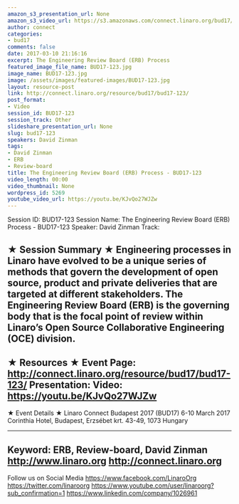 ```yaml
---
amazon_s3_presentation_url: None
amazon_s3_video_url: https://s3.amazonaws.com/connect.linaro.org/bud17/Videos/Monday/BUD17-123%20The%20Engineering%20Review%20Board.mp4
author: connect
categories:
- bud17
comments: false
date: 2017-03-10 21:16:16
excerpt: The Engineering Review Board (ERB) Process
featured_image_file_name: BUD17-123.jpg
image_name: BUD17-123.jpg
image: /assets/images/featured-images/BUD17-123.jpg
layout: resource-post
link: http://connect.linaro.org/resource/bud17/bud17-123/
post_format:
- Video
session_id: BUD17-123
session_track: Other
slideshare_presentation_url: None
slug: bud17-123
speakers: David Zinman
tags:
- David Zinman
- ERB
- Review-board
title: The Engineering Review Board (ERB) Process - BUD17-123
video_length: 00:00
video_thumbnail: None
wordpress_id: 5269
youtube_video_url: https://youtu.be/KJvQo27WJZw
---
```


Session ID: BUD17-123
Session Name: The Engineering Review Board (ERB) Process - BUD17-123
Speaker: David Zinman
Track:


★ Session Summary ★
Engineering processes in Linaro have evolved to be a unique series of methods that govern the development of open source, product and private deliveries that are targeted at different stakeholders. The Engineering Review Board (ERB) is the governing body that is the focal point of review within Linaro’s Open Source Collaborative Engineering (OCE) division.
---------------------------------------------------
★ Resources ★
Event Page: http://connect.linaro.org/resource/bud17/bud17-123/
Presentation:
Video: https://youtu.be/KJvQo27WJZw
---------------------------------------------------

★ Event Details ★
Linaro Connect Budapest 2017 (BUD17)
6-10 March 2017
Corinthia Hotel, Budapest,
Erzsébet krt. 43-49,
1073 Hungary

---------------------------------------------------
Keyword: ERB, Review-board, David Zinman
http://www.linaro.org
http://connect.linaro.org
---------------------------------------------------
Follow us on Social Media
https://www.facebook.com/LinaroOrg
https://twitter.com/linaroorg
https://www.youtube.com/user/linaroorg?sub_confirmation=1
https://www.linkedin.com/company/1026961
